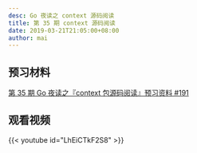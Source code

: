 ```yaml
---
desc: Go 夜读之 context 源码阅读
title: 第 35 期 context 源码阅读
date: 2019-03-21T21:05:00+08:00
author: mai
---
```


## 预习材料

[第 35 期 Go 夜读之『context 包源码阅读』预习资料 #191](https://github.com/developer-learning/reading-go/issues/191)

## 观看视频

{{< youtube id="LhEiCTkF2S8" >}}

